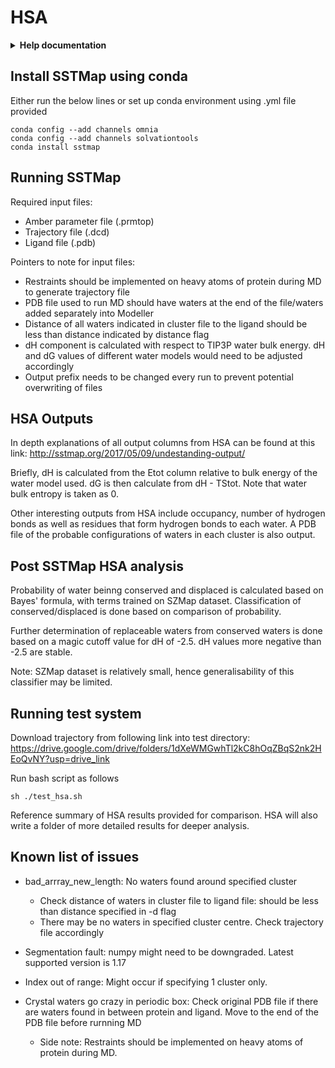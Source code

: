 # HSA
<details>
<summary><b>Help documentation</b> </summary>

    usage: hsa.py [-h] -p PARM_FILE -t TRAJ_FILE -l LIG_FILE -f NUM_FRAMES -w
              WATER_MODEL -s START_FRAME [-c CLUSTER_FILE] [-d DIST] -o
              OUTPUT_PREFIX

    HSA Analysis of waters in protein pocket
    
    optional arguments:
      -h, --help            show this help message and exit
      -c CLUSTER_FILE, --cluster_file CLUSTER_FILE
                            Input crystal waters to analyse
      -d DIST, --dist DIST  Input distance from ligand to analyse (if no crystal
                            waters specified). Default = 10
    
    required arguments:
      -p PARM_FILE, --parm_file PARM_FILE
                            Input parameter file
      -t TRAJ_FILE, --traj_file TRAJ_FILE
                            Input trajectory file
      -l LIG_FILE, --lig_file LIG_FILE
                            Input ligand file (PDB)
      -f NUM_FRAMES, --num_frames NUM_FRAMES
                            Total number of frames to process
      -w WATER_MODEL, --water_model WATER_MODEL
                            Water model used. Supported models are: TIP3P,
                            TIP4PEW, TIP4P, TIP5P, TIP3PFW, SPCE, SPCFW
      -s START_FRAME, --start_frame START_FRAME
                            Starting frame
      -o OUTPUT_PREFIX, --output_prefix OUTPUT_PREFIX
                            Output prefix

</details>

## Install SSTMap using conda
Either run the below lines or set up conda environment using .yml file provided
```
conda config --add channels omnia
conda config --add channels solvationtools
conda install sstmap
```
## Running SSTMap
Required input files:
- Amber parameter file (.prmtop)
- Trajectory file (.dcd)
- Ligand file (.pdb)

Pointers to note for input files:
- Restraints should be implemented on heavy atoms of protein during MD to generate trajectory file
- PDB file used to run MD should have waters at the end of the file/waters added separately into Modeller
- Distance of all waters indicated in cluster file to the ligand should be less than distance indicated by distance flag
- dH component is calculated with respect to TIP3P water bulk energy. dH and dG values of different water models would need to be adjusted accordingly 
- Output prefix needs to be changed every run to prevent potential overwriting of files

## HSA Outputs
In depth explanations of all output columns from HSA can be found at this link: http://sstmap.org/2017/05/09/undestanding-output/

Briefly, dH is calculated from the Etot column relative to bulk energy of the water model used. dG is then calculate from dH - TStot. Note that water bulk entropy is taken as 0.

Other interesting outputs from HSA include occupancy, number of hydrogen bonds as well as residues that form hydrogen bonds to each water. A PDB file of the probable configurations of waters in each cluster is also output.

## Post SSTMap HSA analysis
Probability of water beinng conserved and displaced is calculated based on Bayes' formula, with terms trained on SZMap dataset. Classification of conserved/displaced is done based on comparison of probability. 

Further determination of replaceable waters from conserved waters is done based on a magic cutoff value for dH of -2.5. dH values more negative than -2.5 are stable.

Note: SZMap dataset is relatively small, hence generalisability of this classifier may be limited.

## Running test system 
Download trajectory from following link into test directory: https://drive.google.com/drive/folders/1dXeWMGwhTl2kC8hOqZBqS2nk2HEoQvNY?usp=drive_link

Run bash script as follows
```
sh ./test_hsa.sh
```
Reference summary of HSA results provided for comparison. HSA will also write a folder of more detailed results for deeper analysis.
## Known list of issues
- bad_arrray_new_length: No waters found around specified cluster
    - Check distance of waters in cluster file to ligand file: should be less than distance specified in -d flag
    - There may be no waters in specified cluster centre. Check trajectory file accordingly
 
- Segmentation fault: numpy might need to be downgraded. Latest supported version is 1.17

- Index out of range: Might occur if specifying 1 cluster only.

- Crystal waters go crazy in periodic box: Check original PDB file if there are waters found in between protein and ligand. Move to the end of the PDB file before rurnning MD
    - Side note: Restraints should be implemented on heavy atoms of protein during MD.
